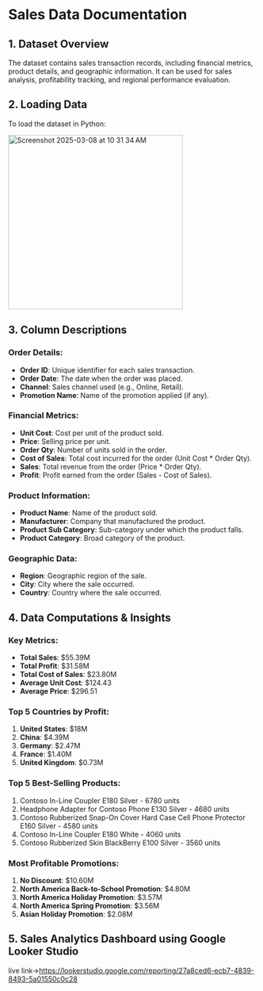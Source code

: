 # Sales Data Documentation

## 1. Dataset Overview

The dataset contains sales transaction records, including financial metrics, product details, and geographic information. It can be used for sales analysis, profitability tracking, and regional performance evaluation.

## 2. Loading Data

To load the dataset in Python:

<img width="352" alt="Screenshot 2025-03-08 at 10 31 34 AM" src="https://github.com/user-attachments/assets/e3664935-1e05-48b4-b4b0-790c76093c5d" />

## 3. Column Descriptions

### Order Details:

- **Order ID**: Unique identifier for each sales transaction.
- **Order Date**: The date when the order was placed.
- **Channel**: Sales channel used (e.g., Online, Retail).
- **Promotion Name**: Name of the promotion applied (if any).

### Financial Metrics:

- **Unit Cost**: Cost per unit of the product sold.
- **Price**: Selling price per unit.
- **Order Qty**: Number of units sold in the order.
- **Cost of Sales**: Total cost incurred for the order (Unit Cost \* Order Qty).
- **Sales**: Total revenue from the order (Price \* Order Qty).
- **Profit**: Profit earned from the order (Sales - Cost of Sales).

### Product Information:

- **Product Name**: Name of the product sold.
- **Manufacturer**: Company that manufactured the product.
- **Product Sub Category**: Sub-category under which the product falls.
- **Product Category**: Broad category of the product.

### Geographic Data:

- **Region**: Geographic region of the sale.
- **City**: City where the sale occurred.
- **Country**: Country where the sale occurred.

## 4. Data Computations & Insights

### Key Metrics:

- **Total Sales**: \$55.39M
- **Total Profit**: \$31.58M
- **Total Cost of Sales**: \$23.80M
- **Average Unit Cost**: \$124.43
- **Average Price**: \$296.51

### Top 5 Countries by Profit:

1. **United States**: \$18M
2. **China**: \$4.39M
3. **Germany**: \$2.47M
4. **France**: \$1.40M
5. **United Kingdom**: \$0.73M

### Top 5 Best-Selling Products:

1. Contoso In-Line Coupler E180 Silver - 6780 units
2. Headphone Adapter for Contoso Phone E130 Silver - 4680 units
3. Contoso Rubberized Snap-On Cover Hard Case Cell Phone Protector E160 Silver - 4580 units
4. Contoso In-Line Coupler E180 White - 4060 units
5. Contoso Rubberized Skin BlackBerry E100 Silver - 3560 units

### Most Profitable Promotions:

1. **No Discount**: \$10.60M
2. **North America Back-to-School Promotion**: \$4.80M
3. **North America Holiday Promotion**: \$3.57M
4. **North America Spring Promotion**: \$3.56M
5. **Asian Holiday Promotion**: \$2.08M

## 5. **Sales Analytics Dashboard** using Google Looker Studio
live link->https://lookerstudio.google.com/reporting/27a8ced6-ecb7-4839-8493-5a01550c0c28



